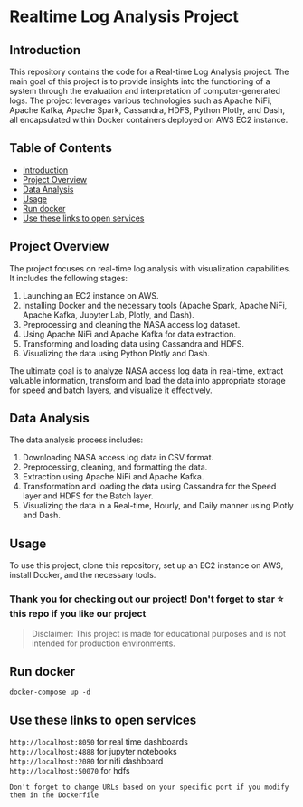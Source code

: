 # Realtime Log Analysis Project

## Introduction

This repository contains the code for a Real-time Log Analysis project. The main goal of this project is to provide insights into the functioning of a system through the evaluation and interpretation of computer-generated logs. The project leverages various technologies such as Apache NiFi, Apache Kafka, Apache Spark, Cassandra, HDFS, Python Plotly, and Dash, all encapsulated within Docker containers deployed on AWS EC2 instance.

## Table of Contents

- [Introduction](#introduction)
- [Project Overview](#project-overview)
- [Data Analysis](#data-analysis)
- [Usage](#usage)
- [Run docker](#run-docker)
- [Use these links to open services](#use-these-links-to-open-services)

## Project Overview

The project focuses on real-time log analysis with visualization capabilities. It includes the following stages:

1. Launching an EC2 instance on AWS.
2. Installing Docker and the necessary tools (Apache Spark, Apache NiFi, Apache Kafka, Jupyter Lab, Plotly, and Dash).
3. Preprocessing and cleaning the NASA access log dataset.
4. Using Apache NiFi and Apache Kafka for data extraction.
5. Transforming and loading data using Cassandra and HDFS.
6. Visualizing the data using Python Plotly and Dash.

The ultimate goal is to analyze NASA access log data in real-time, extract valuable information, transform and load the data into appropriate storage for speed and batch layers, and visualize it effectively.

## Data Analysis

The data analysis process includes:

1. Downloading NASA access log data in CSV format.
2. Preprocessing, cleaning, and formatting the data.
3. Extraction using Apache NiFi and Apache Kafka.
4. Transformation and loading the data using Cassandra for the Speed layer and HDFS for the Batch layer.
5. Visualizing the data in a Real-time, Hourly, and Daily manner using Plotly and Dash.

## Usage

To use this project, clone this repository, set up an EC2 instance on AWS, install Docker, and the necessary tools.

### Thank you for checking out our project! Don't forget to star ⭐ this repo if you like our project

> Disclaimer: This project is made for educational purposes and is not intended for production environments.

## Run docker

`docker-compose up -d`

## Use these links to open services

`http://localhost:8050` for real time dashboards  
`http://localhost:4888` for jupyter notebooks  
`http://localhost:2080` for nifi dashboard  
`http://localhost:50070` for hdfs  

`Don't forget to change URLs based on your specific port if you modify them in the Dockerfile`
